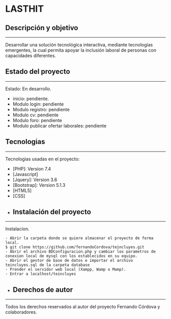 # LASTHIT
## Descripción y objetivo
***
Desarrollar una solución tecnológica interactiva, mediante tecnologías emergentes, la cual permita apoyar la inclusión laboral de personas con capacidades diferentes.
## Estado del proyecto
***
Estado: En desarrollo.
* inicio: pendiente.
* Modulo login: pendiente
* Modulo registro: pendiente
* Modulo cv: pendiente
* Modulo foro: pendiente
* Modulo publicar ofertar laborales: pendiente
## Tecnologias
***
Tecnologias usadas en el proyecto:
* [PHP]: Version 7.4 
* [Javascript]
* [Jquery]: Version 3.6
* [Bootstrap]: Version 5.1.3
* [HTML5]
* [CSS]
* ## Instalación del proyecto
***
Instalacion. 
```
- Abrir la carpeta donde se quiere almacenar el proyecto de forma local.
$ git clone https://github.com/fernandoCordova/teincluyes.git
- Abrir el archivo BDConfiguracion.php y cambiar los parametros de conexion local de mysql con los establecidos en su equipo.
- Abrir el gestor de base de datos e importar el archivo teincluyes.sql de la carpeta database
- Prender el servidor web local (Xampp, Wamp o Mamp).
- Entrar a localhost/teincluyes
```
* ## Derechos de autor
***
Todos los derechos reservados al autor del proyecto Fernando Córdova y colaboradores.
